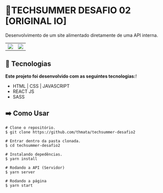 # 📜TECHSUMMER DESAFIO 02 [ORIGINAL IO]
Desenvolvimento de um site alimentado diretamente de uma API interna.

<table>
  <tr>
    <td valign="top"><img src="https://user-images.githubusercontent.com/85140172/169736859-16b30db5-aa6b-4125-b5a4-bfe4303b7588.jpg"/></td>
    <td valign="top"><img src="https://user-images.githubusercontent.com/85140172/169736930-13f17064-eab6-4660-baa0-1a9078c152c7.jpg"/></td>
  </tr>
</table>



##  🚀 **Tecnologias**
**Este projeto foi desenvolvido com as seguintes tecnologias:**!

 - HTML | CSS | JAVASCRIPT
 - REACT JS
 - SASS

## :arrow_right: Como Usar

    # Clone o repositório.
    $ git clone https://github.com/thmata/techsummer-desafio2
    
    # Entrar dentro da pasta clonada.
    $ cd techsummer-desafio2
    
    # Instalando depedências.
    $ yarn install
    
    # Rodando a API (Servidor)
    $ yarn server
    
    # Rodando a página
    $ yarn start

